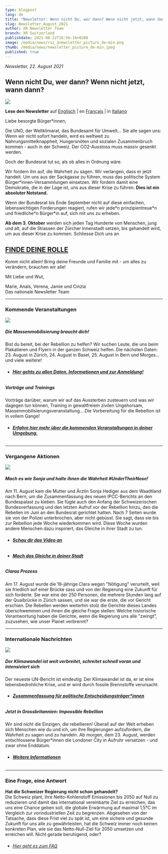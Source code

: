 ```yaml
---
type: blogpost
lang: de
title: "Newsletter: Wenn nicht Du, wer dann? Wenn nicht jetzt, wann dann?"
slug: Newsletter_August_2021
author: XR Newsletter Team
branch: XR Switzerland
publishdate: 2021-08-22T16:56:16+0200
image: /media/news/rsz_1newsletter_picture_de-min.png
thumb: /media/news/newsletter_picture_de-min.jpeg
published: true
---
```

*Newsletter, 22. August 2021*

## **Wenn nicht Du, wer dann? Wenn nicht jetzt, wann dann?**

![](/media/rsz_1newsletter_picture_de-min.png)

**Lese den Newsletter** auf [Englisch](https://www.xrebellion.ch/en/news/newsletter_august_2021/) | en [Français](https://www.xrebellion.ch/fr/news/newsletter_august_2021/) | in [Italiano](https://www.xrebellion.ch/it/news/newsletter_august_2021/)

[](https://www.xrebellion.ch/it/news/newsletter_august_2021/)Liebe besorgte Bürger*innen,

Die UNO, der Weltklimarat, das Bundesamt für Umwelt... Sie alle sagen uns: Wenn wir nicht sofort handeln, wird es weltweit zu Nahrungsmittelknappheit, Hungersnöten und sozialen Zusammenbruch kommen - auch in der Schweiz. Der CO2-Ausstoss muss massiv gesenkt werden.

Doch der Bundesrat tut so, als ob alles in Ordnung wäre. 

Wir fordern ihn auf, die Wahrheit zu sagen. Wir verlangen, dass er jetzt handelt. Um uns aus der Sackgasse zu führen, muss das politische System Bürger*innen-Versammlungen einsetzen. Wir fordern damit eine Demokratie, die in der Lage ist, uns aus dieser Krise zu führen. **Dies ist ein absoluter Notstand.**

Wenn der Bundesrat bis Ende September nicht auf diese einfachen, lebenswichtigen Forderungen reagiert, rufen wir jede\*n prinzipientreue\*n und friedliche\*n Bürger\*in auf, sich mit uns zu erheben.

**Ab dem 3. Oktober** werden sich jeden Tag Hunderte von Menschen, jung und alt, auf die Strassen der Zürcher Innenstadt setzen, bis gehandelt wird, um aus dieser Krise zu kommen. Schliesse Dich uns an

## **[FINDE DEINE ROLLE](https://actionnetwork.org/forms/sign-up-for-the-rebellion-de)**

Komm nicht allein! Bring deine Freunde und Familie mit - um alles zu verändern, brauchen wir alle! 

Mit Liebe und Wut,

Marie, Anaïs, Verena, Jamie und Cinzia\
Das nationale Newsletter Team

- - -

### **Kommende Veranstaltungen**

![](/media/rsz_1tour_de_suisse_de.png)

##### **Die Massenmobilisierung braucht dich!** 

Bist du bereit, bei der Rebellion zu helfen? Wir suchen Leute, die uns beim Plakatieren und Flyern in der ganzen Schweiz helfen. Die nächsten Daten: 23. August in Zürich, 24. August in Basel, 25. August in Bern und Morges... und viele weitere! 

* ###### **[Hier gehts zu allen Daten, Informationen und zur Anmeldung!](<* [](https://www.xrebellion.ch/act/events/20210817-tour-de-suisse/)Hier gehts zu allen Daten, Informationen und zur Anmeldung>)**

##### **Vorträge und Trainings**

Vorträge darüber, warum wir auf das Aussterben zusteuern und was wir dagegen tun können, Training in gewaltfreiem zivilen Ungehorsam, Massenmobilisierungsveranstaltung....Die Vorbereitung für die Rebellion ist in vollem Gange! 

* ###### **[Erfahre hier mehr über die kommenden Veranstaltungen in deiner Umgebung.](https://www.xrebellion.ch/act/events/)**

- - -

### **Vergangene Aktionen**

![](/media/rsz_dscf9623-min.png)

##### **Mach es wie Sonja und halte ihnen die Wahrheit #UnderTheirNose!**

Am 11. August kam die Mutter und Ärztin Sonja Hediger aus dem Waadtland nach Bern, um die Zusammenfassung des neuen IPCC-Berichts an den Bundespalast zu kleben. Sie fügte auch den Anfang der Schweizerischen Bundesverfassung und den letzten Aufruf vor der Rebellion hinzu, den die Rebellen im Juni an den Bundesrat gerichtet hatten. Nach 7 Seiten wurde sie von der Polizei unterbrochen, aber nicht gebüsst. Sie sagt, dass sie bis zur Rebellion jede Woche wiederkommen wird. Diese Woche wurden andere Menschen dazu inspiriert, das Gleiche in ihrer Stadt zu tun. 

* ###### **[Schau dir das Video an](https://www.facebook.com/XRSwitzerland/videos/173493621516933)**
* ###### **[Mach das Gleiche in deiner Stadt](https://drive.google.com/drive/folders/1O6doYNia9PjdZgFdY8Z2cV4co240s4-A)**

##### **Claras Prozess**

Am 17. August wurde die 19-jährige Clara wegen "Nötigung" verurteilt, weil sie friedlich auf einer Brücke sass und von der Regierung eine Zukunft für sich forderte. Sie war eine der 250 Personen, die mehrere Stunden lang auf der Quaibrücke in Zürich sassen, und sie war die erste, die vor Gericht erschien. Die Rebellen werden weiterhin stolz die Gerichte dieses Landes überschwemmen und ihnen die gleiche Frage stellen: Welche historische Verantwortung haben die Gerichte, wenn die Regierung uns alle "zwingt", zuzusehen, wie unser Planet verbrennt?

- - -

### **Internationale Nachrichten**

![](/media/rsz_impossible_rebellion.png)

##### **Der Klimawandel ist weit verbreitet, schreitet schnell voran und intensiviert sich**

Der neueste UN-Bericht ist eindeutig: Der Klimawandel ist da, er ist eine lebensbedrohliche Krise, und er wird durch fossile Brennstoffe verursacht.

* ###### **[Zusammenfassung für politische Entscheidungsträger*innen](<* https://www.ipcc.ch/report/ar6/wg1/downloads/report/IPCC_AR6_WGI_SPM.pdf>)**

##### **Jetzt in Grossbritannien: Impossible Rebellion**

Wir sind nicht die Einzigen, die rebellieren! Überall auf der Welt erheben sich Menschen wie du und ich, um ihre Regierungen aufzufordern, die Wahrheit zu sagen und zu handeln. Ab morgen, dem 23. August, werden entschlossene Bürger*innen die Londoner City in Aufruhr versetzen - und zwar ohne Enddatum. 

* ###### **[Weitere Informationen](https://extinctionrebellion.uk/next-uk-rebellion/)**

- - -

### **Eine Frage, eine Antwort**

**Hat die Schweizer Regierung nicht schon gehandelt?**\
Die Schweiz plant, ihre Netto-Kohlenstoff Emissionen bis 2050 auf Null zu reduzieren und damit das international vereinbarte Ziel zu erreichen, das uns eine Chance geben soll, die globale Erwärmung auf maximal 1,5°C im Vergleich zur vorindustriellen Zeit zu begrenzen. Abgesehen von der Tatsache, dass diese Frist viel zu spät ist, um eine sichere und gesunde Zukunft für uns alle zu gewährleisten, hat die Schweiz immer noch keinen konkreten Plan, wie sie das Netto-Null-Ziel für 2050 umsetzen und erreichen will. Nicht gerade beruhigend, oder?

* ###### [Hier geht es zum FAQ](https://www.xrebellion.ch/about/faq/)